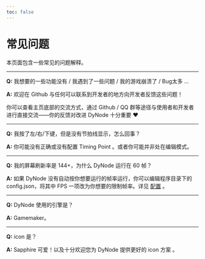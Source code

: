 ```yaml
---
toc: false
---
```



# 常见问题

本页面包含一些常见的问题解释。

-----------
**Q:** 我想要的一些功能没有 / 我遇到了一些问题 / 我的游戏崩溃了 / Bug太多 ...

**A:** 欢迎在 Github 与任何可以联系到开发者的地方向开发者反馈这些问题！

你可以查看主页底部的交流方式，通过 Github / QQ 群等途径与使用者和开发者进行直接交流——你的反馈对改进 DyNode 十分重要 ❤

-----------
**Q:** 我按了左/右/下键，但是没有节拍线显示，怎么回事？

**A:** 你可能没有正确或没有配置 Timing Point 。或者你可能并非处在编辑模式。

-----------
**Q:** 我的屏幕刷新率是 144+，为什么 DyNode 运行在 60 帧？

**A:** 如果 DyNode 没有自动按你想要运行的帧率运行，你可以编辑程序目录下的 config.json，将其中 FPS 一项改为你想要的限制帧率。详见 [配置](/guide/configuration.html#fps) 。

-----------
**Q:** DyNode 使用的引擎是？

**A:** Gamemaker。

-----------
**Q:** icon 是？

**A:** Sapphire 可爱！以及十分欢迎您为 DyNode 提供更好的 icon 方案 。